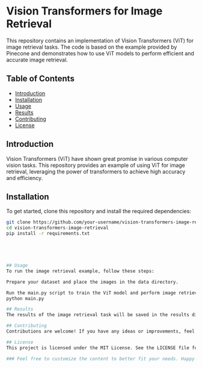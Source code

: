 # Vision Transformers for Image Retrieval

This repository contains an implementation of Vision Transformers (ViT) for image retrieval tasks. The code is based on the example provided by Pinecone and demonstrates how to use ViT models to perform efficient and accurate image retrieval.

## Table of Contents
- [Introduction](#introduction)
- [Installation](#installation)
- [Usage](#usage)
- [Results](#results)
- [Contributing](#contributing)
- [License](#license)

## Introduction
Vision Transformers (ViT) have shown great promise in various computer vision tasks. This repository provides an example of using ViT for image retrieval, leveraging the power of transformers to achieve high accuracy and efficiency.

## Installation
To get started, clone this repository and install the required dependencies:
```bash
git clone https://github.com/your-username/vision-transformers-image-retrieval.git
cd vision-transformers-image-retrieval
pip install -r requirements.txt





## Usage
To run the image retrieval example, follow these steps:

Prepare your dataset and place the images in the data directory.

Run the main.py script to train the ViT model and perform image retrieval:
python main.py

## Results
The results of the image retrieval task will be saved in the results directory. You can visualize the retrieved images and evaluate the performance of the model.

## Contributing
Contributions are welcome! If you have any ideas or improvements, feel free to open an issue or submit a pull request.

## License
This project is licensed under the MIT License. See the LICENSE file for more details.

### Feel free to customize the content to better fit your needs. Happy coding!
